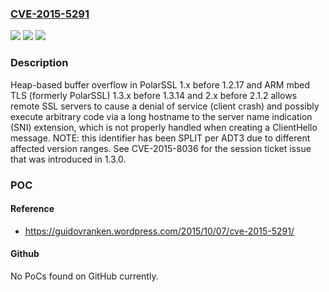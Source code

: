 ### [CVE-2015-5291](https://cve.mitre.org/cgi-bin/cvename.cgi?name=CVE-2015-5291)
![](https://img.shields.io/static/v1?label=Product&message=n%2Fa&color=blue)
![](https://img.shields.io/static/v1?label=Version&message=n%2Fa&color=blue)
![](https://img.shields.io/static/v1?label=Vulnerability&message=n%2Fa&color=brighgreen)

### Description

Heap-based buffer overflow in PolarSSL 1.x before 1.2.17 and ARM mbed TLS (formerly PolarSSL) 1.3.x before 1.3.14 and 2.x before 2.1.2 allows remote SSL servers to cause a denial of service (client crash) and possibly execute arbitrary code via a long hostname to the server name indication (SNI) extension, which is not properly handled when creating a ClientHello message.  NOTE: this identifier has been SPLIT per ADT3 due to different affected version ranges. See CVE-2015-8036 for the session ticket issue that was introduced in 1.3.0.

### POC

#### Reference
- https://guidovranken.wordpress.com/2015/10/07/cve-2015-5291/

#### Github
No PoCs found on GitHub currently.

